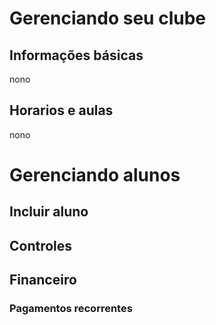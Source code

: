 # Gerenciando seu clube

## Informações básicas

nono

## Horarios e aulas

nono

# Gerenciando alunos

## Incluir aluno

## Controles

## Financeiro

### Pagamentos recorrentes 

